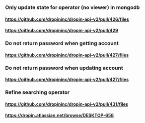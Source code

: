 
### Only update state for operator (no viewer) in mongodb

#### https://github.com/dropininc/dropin-api-v2/pull/426/files
#### https://github.com/dropininc/dropin-api-v2/pull/429


### Do not return password when getting account
#### https://github.com/dropininc/dropin-api-v2/pull/427/files

### Do not return password when updating account
#### https://github.com/dropininc/dropin-api-v2/pull/427/files


### Refine searching operator
#### https://github.com/dropininc/dropin-api-v2/pull/431/files
#### https://dropin.atlassian.net/browse/DESKTOP-658
